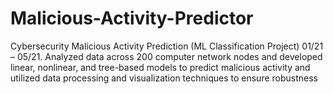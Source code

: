 # Malicious-Activity-Predictor
Cybersecurity Malicious Activity Prediction (ML Classification Project) 01/21 – 05/21. Analyzed data across 200 computer network nodes and developed linear, nonlinear, and tree-based models to predict  malicious activity and utilized data processing and visualization techniques to ensure robustness
